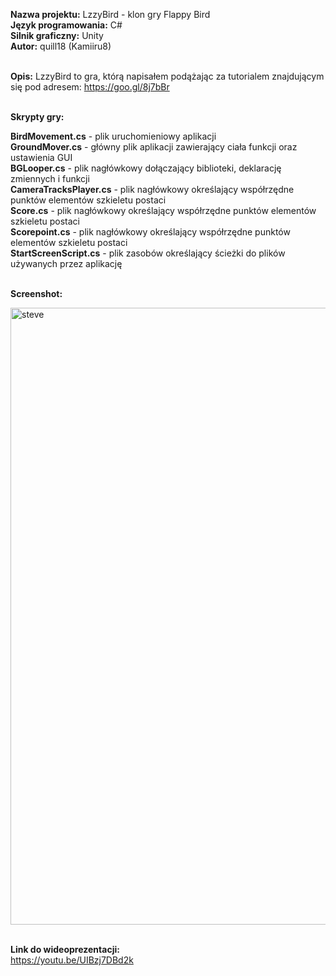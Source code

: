 <b>Nazwa projektu:</b> LzzyBird - klon gry Flappy Bird <br/>
<b>Język programowania:</b> C# <br/>
<b>Silnik graficzny:</b> Unity <br/>
<b>Autor:</b> quill18 (Kamiiru8)<br/><br/>

<b>Opis:</b> LzzyBird to gra, którą napisałem podążając za tutorialem znajdującym się pod adresem: https://goo.gl/8j7bBr<br/><br/>

<b>Skrypty gry:</b><br/>

<b>BirdMovement.cs</b> - plik uruchomieniowy aplikacji<br/>
<b>GroundMover.cs</b> - główny plik aplikacji zawierający ciała funkcji oraz ustawienia GUI<br/>
<b>BGLooper.cs</b> - plik nagłówkowy dołączający biblioteki, deklarację zmiennych i funkcji<br/>
<b>CameraTracksPlayer.cs</b> - plik nagłówkowy określający współrzędne punktów elementów szkieletu postaci <br/>
<b>Score.cs</b> - plik nagłówkowy określający współrzędne punktów elementów szkieletu postaci <br/>
<b>Scorepoint.cs</b> - plik nagłówkowy określający współrzędne punktów elementów szkieletu postaci <br/>
<b>StartScreenScript.cs</b> - plik zasobów określający ścieżki do plików używanych przez aplikację<br/></br>

<b>Screenshot:</b><br/>

<img width="987" alt="steve" src="https://user-images.githubusercontent.com/29763402/27771396-f6da87a2-5f4d-11e7-9baa-88bcbeadc329.png"><br/><br/>

<b>Link do wideoprezentacji:</b><br/>
https://youtu.be/UIBzj7DBd2k

